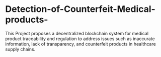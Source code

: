 # Detection-of-Counterfeit-Medical-products-
This Project proposes a decentralized blockchain system for medical product traceability and regulation to address issues such as inaccurate information, lack of transparency, and counterfeit products in healthcare supply chains. 
